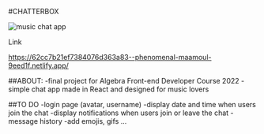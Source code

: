 #CHATTERBOX

![music chat app](https://user-images.githubusercontent.com/93093819/185412031-a2b2e939-ab15-4791-b310-68ffeb932708.png)


Link

https://62cc7b21ef7384076d363a83--phenomenal-maamoul-9eed1f.netlify.app/



##ABOUT:
-final project for Algebra Front-end Developer Course 2022
-simple chat app made in React and designed for music lovers

##TO DO
-login page (avatar, username)
-display date and time when users join the chat
-display notifications when users join or leave the chat
-message history
-add emojis, gifs
...

